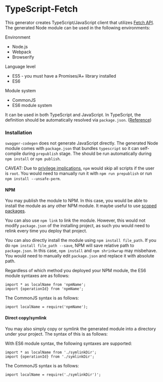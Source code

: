 # TypeScript-Fetch

This generator creates TypeScript/JavaScript client that utilizes [Fetch API](https://fetch.spec.whatwg.org/). The generated Node module can be used in the following environments: 

Environment
* Node.js
* Webpack
* Browserify

Language level
* ES5 - you must have a Promises/A+ library installed
* ES6

Module system
* CommonJS
* ES6 module system

It can be used in both TypeScript and JavaScript. In TypeScript, the definition should be automatically resolved via `package.json`. ([Reference](http://www.typescriptlang.org/docs/handbook/declaration-files/publishing.html))

### Installation ###

`swagger-codegen` does not generate JavaScript directly. The generated Node module comes with `package.json` that bundles `typescript` so it can self-compile during `prepublish` stage. The should be run automatically during `npm install` or `npm publish`.

CAVEAT: Due to [privilege implications](https://docs.npmjs.com/misc/scripts#user), `npm` would skip all scripts if the user is `root`. You would need to manually run it with `npm run prepublish` or run `npm install --unsafe-perm`. 

#### NPM ####
You may publish the module to NPM. In this case, you would be able to install the module as any other NPM module. It maybe useful to use [scoped packages](https://docs.npmjs.com/misc/scope).

You can also use `npm link` to link the module. However, this would not modify `package.json` of the installing project, as such you would need to relink every time you deploy that project. 

You can also directly install the module using `npm install file_path`. If you do `npm install file_path --save`, NPM will save relative path to `package.json`. In this case, `npm install` and `npm shrinkwrap` may misbehave. You would need to manually edit `package.json` and replace it with absolute path. 

Regardless of which method you deployed your NPM module, the ES6 module syntaxes are as follows: 
```
import * as localName from 'npmName';
import {operationId} from 'npmName';
```
The CommonJS syntax is as follows:
```
import localName = require('npmName');
```

#### Direct copy/symlink ####
You may also simply copy or symlink the generated module into a directory under your project. The syntax of this is as follows:

With ES6 module syntax, the following syntaxes are supported: 
```
import * as localName from './symlinkDir';
import {operationId} from './symlinkDir';
```
The CommonJS syntax is as follows:
```
import localName = require('./symlinkDir')';
```
